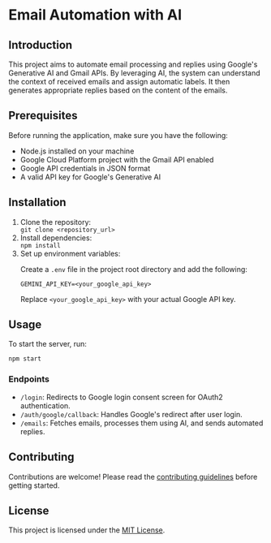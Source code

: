 <!DOCTYPE html>
<html lang="en">
<head>
  <meta charset="UTF-8">
  <meta name="viewport" content="width=device-width, initial-scale=1.0">
</head>
<body>

  <h1>Email Automation with AI</h1>

  <h2>Introduction</h2>

  <p>This project aims to automate email processing and replies using Google's Generative AI and Gmail APIs. By leveraging AI, the system can understand the context of received emails and assign automatic labels. It then generates appropriate replies based on the content of the emails.</p>

  <h2>Prerequisites</h2>

  <p>Before running the application, make sure you have the following:</p>
  <ul>
    <li>Node.js installed on your machine</li>
    <li>Google Cloud Platform project with the Gmail API enabled</li>
    <li>Google API credentials in JSON format</li>
    <li>A valid API key for Google's Generative AI</li>
  </ul>

  <h2>Installation</h2>

  <ol>
    <li>Clone the repository:</li>
    <code>git clone &lt;repository_url&gt;</code>
    <li>Install dependencies:</li>
    <code>npm install</code>
    <li>Set up environment variables:</li>
    <p>Create a <code>.env</code> file in the project root directory and add the following:</p>
    <pre><code>GEMINI_API_KEY=&lt;your_google_api_key&gt;</code></pre>
    <p>Replace <code>&lt;your_google_api_key&gt;</code> with your actual Google API key.</p>
  </ol>

  <h2>Usage</h2>

  <p>To start the server, run:</p>
  <code>npm start</code>

  <h3>Endpoints</h3>

  <ul>
    <li><code>/login</code>: Redirects to Google login consent screen for OAuth2 authentication.</li>
    <li><code>/auth/google/callback</code>: Handles Google's redirect after user login.</li>
    <li><code>/emails</code>: Fetches emails, processes them using AI, and sends automated replies.</li>
  </ul>

  <h2>Contributing</h2>

  <p>Contributions are welcome! Please read the <a href="CONTRIBUTING.md">contributing guidelines</a> before getting started.</p>

  <h2>License</h2>

  <p>This project is licensed under the <a href="LICENSE">MIT License</a>.</p>

</body>
</html>
